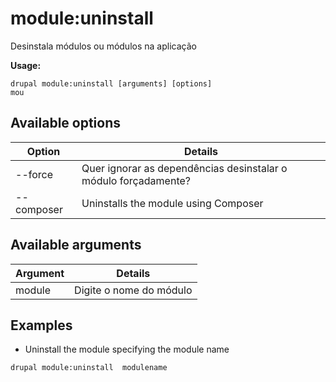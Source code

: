 # module:uninstall
Desinstala módulos ou módulos na aplicação

**Usage:**
```
drupal module:uninstall [arguments] [options]
mou
```

## Available options
Option | Details
-------|-------------
--force | Quer ignorar as dependências desinstalar o módulo forçadamente?
--composer | Uninstalls the module using Composer

## Available arguments
Argument | Details
---------|-------------
module | Digite o nome do módulo

## Examples
* Uninstall the module specifying the module name
```
drupal module:uninstall  modulename
```
